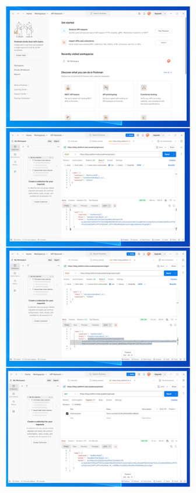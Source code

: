 ![Скачал Postman](image.png)
![Регистрация пользователя](image-1.png)
![Авторизация пользователя](image-2.png)
![Получаем данные текущего пользователя](image-3.png)
